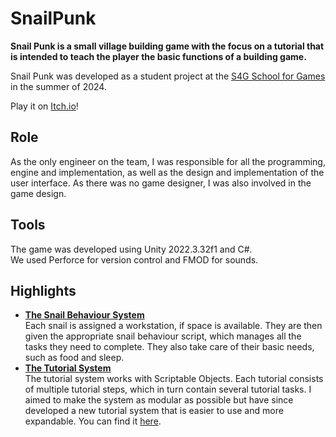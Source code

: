 # **SnailPunk**

 **Snail Punk is a small village building game with the focus on a tutorial that is intended to teach the player the basic functions of a building game.**

 Snail Punk was developed as a student project at the [S4G School for Games](https://www.school4games.net) in the summer of 2024.
  
  Play it on [Itch.io](https://s4g.itch.io/snail-punk)!
 
## Role
As the only engineer on the team, I was responsible for all the programming, engine and implementation, as well as the design and implementation of the user interface. As there was no game designer, I was also involved in the game design.

## Tools

The game was developed using Unity 2022.3.32f1 and C#. <br />
We used Perforce for version control and FMOD for sounds.

## Highlights
- **[The Snail Behaviour System](Assets/Snails/Scripts)** <br/>
Each snail is assigned a workstation, if space is available. They are then given the appropriate snail behaviour script, which manages all the tasks they need to complete. They also take care of their basic needs, such as food and sleep.
- **[The Tutorial System](Assets/Tutorial/Scripts)** <br/>
The tutorial system works with Scriptable Objects. Each tutorial consists of multiple tutorial steps, which in turn contain several tutorial tasks. I aimed to make the system as modular as possible but have since developed a new tutorial system that is easier to use and more expandable. You can find it [here](https://github.com/DerBrotDoktor/TutorialSystem).

